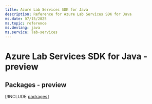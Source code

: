 ```yaml
---
title: Azure Lab Services SDK for Java
description: Reference for Azure Lab Services SDK for Java
ms.date: 07/15/2025
ms.topic: reference
ms.devlang: java
ms.service: lab-services
---
```

# Azure Lab Services SDK for Java - preview
## Packages - preview
[!INCLUDE [packages](lab-services-index.md)]